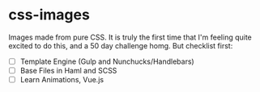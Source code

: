 # css-images
Images made from pure CSS. It is truly the first time that I'm feeling quite excited to do this, and a 50 day challenge homg. But checklist first:

- [ ] Template Engine (Gulp and Nunchucks/Handlebars)
- [ ] Base Files in Haml and SCSS
- [ ] Learn Animations, Vue.js
